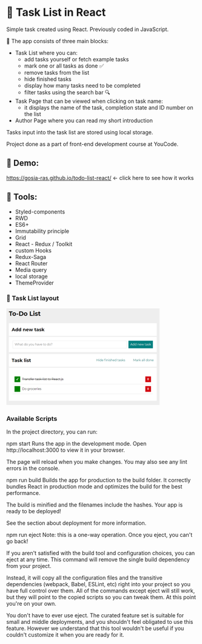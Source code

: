 # &#128221; Task List in React

Simple task created using React. Previously coded in JavaScript. 

 &#128311; The app consists of three main blocks: 
* Task List where you can:
  - add tasks yourself or fetch example tasks
  - mark one or all tasks as done &#9989;
  - remove tasks from the list
  - hide finished tasks
  - display how many tasks need to be completed
  - filter tasks using the search bar &#128269;
* Task Page that can be viewed when clicking on task name: 
  - it displays the name of the task, completion state and ID number on the list
* Author Page where you can read my short introduction
  

Tasks input into the task list are stored using local storage.

Project done as a part of front-end development course at YouCode.

## &#127910; Demo: 

https://gosia-ras.github.io/todo-list-react/ <- click here to see how it works

## &#128311; Tools: 

- Styled-components
- RWD
- ES6+
- Immutability principle
- Grid 
- React - Redux / Toolkit
- custom Hooks
- Redux-Saga
- React Router
- Media query
- local storage
- ThemeProvider

### &#128311; Task List layout
![Task list](https://raw.githubusercontent.com/Gosia-Ras/todo-list-react/main/public/task-list-screenshot.png)

### Available Scripts
In the project directory, you can run:

npm start
Runs the app in the development mode.
Open http://localhost:3000 to view it in your browser.

The page will reload when you make changes.
You may also see any lint errors in the console.

npm run build
Builds the app for production to the build folder.
It correctly bundles React in production mode and optimizes the build for the best performance.

The build is minified and the filenames include the hashes.
Your app is ready to be deployed!

See the section about deployment for more information.

npm run eject
Note: this is a one-way operation. Once you eject, you can't go back!

If you aren't satisfied with the build tool and configuration choices, you can eject at any time. This command will remove the single build dependency from your project.

Instead, it will copy all the configuration files and the transitive dependencies (webpack, Babel, ESLint, etc) right into your project so you have full control over them. All of the commands except eject will still work, but they will point to the copied scripts so you can tweak them. At this point you're on your own.

You don't have to ever use eject. The curated feature set is suitable for small and middle deployments, and you shouldn't feel obligated to use this feature. However we understand that this tool wouldn't be useful if you couldn't customize it when you are ready for it.
